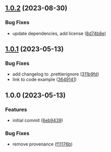 ## [1.0.2](https://github.com/feathermint/dynamodb/compare/v1.0.1...v1.0.2) (2023-08-30)


### Bug Fixes

* update dependencies, add license ([8d74b8e](https://github.com/feathermint/dynamodb/commit/8d74b8edee52a7c32b3413a936a59f38bec1fad9))

## [1.0.1](https://github.com/feathermint/dynamodb/compare/v1.0.0...v1.0.1) (2023-05-13)


### Bug Fixes

* add changelog to .prettierignore ([311b9fd](https://github.com/feathermint/dynamodb/commit/311b9fda4cdcccfa1bd688a22b25edf4d3e5ae87))
* link to code example ([3649141](https://github.com/feathermint/dynamodb/commit/3649141194a2bc64ba738be6e78bb629bd931547))

## 1.0.0 (2023-05-13)


### Features

* initial commit ([6eb9439](https://github.com/feathermint/dynamodb/commit/6eb9439c8bd3fbadd4cc6d9833bb89ceb7e0f01a))


### Bug Fixes

* remove provenance ([f11176b](https://github.com/feathermint/dynamodb/commit/f11176bc77ec2c0fc98271b8ecf6e697936d45f2))

